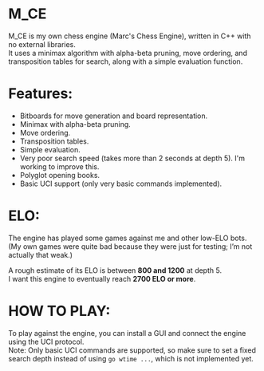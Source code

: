 # M_CE

M_CE is my own chess engine (Marc's Chess Engine), written in C++ with no external libraries.  
It uses a minimax algorithm with alpha-beta pruning, move ordering, and transposition tables for search, along with a simple evaluation function.

# Features:
- Bitboards for move generation and board representation.
- Minimax with alpha-beta pruning.
- Move ordering.
- Transposition tables.
- Simple evaluation.
- Very poor search speed (takes more than 2 seconds at depth 5). I'm working to improve this.
- Polyglot opening books.
- Basic UCI support (only very basic commands implemented).

# ELO:
The engine has played some games against me and other low-ELO bots.  
(My own games were quite bad because they were just for testing; I’m not actually that weak.)

A rough estimate of its ELO is between **800 and 1200** at depth 5.  
I want this engine to eventually reach **2700 ELO or more**.

# HOW TO PLAY:
To play against the engine, you can install a GUI and connect the engine using the UCI protocol.  
Note: Only basic UCI commands are supported, so make sure to set a fixed search depth instead of using `go wtime ...`, which is not implemented yet.
